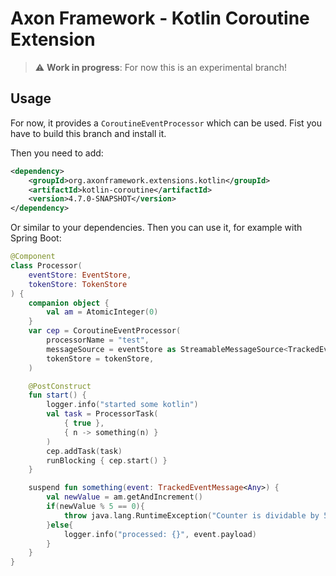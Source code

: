 # Axon Framework - Kotlin Coroutine Extension

> :warning: **Work in progress**: For now this is an experimental branch!

## Usage

For now, it provides a `CoroutineEventProcessor` which can be used. Fist you have to build this branch and install it.

Then you need to add:
```xml
<dependency>
    <groupId>org.axonframework.extensions.kotlin</groupId>
    <artifactId>kotlin-coroutine</artifactId>
    <version>4.7.0-SNAPSHOT</version>
</dependency>
```

Or similar to your dependencies. Then you can use it, for example with Spring Boot:

```kotlin
@Component
class Processor(
    eventStore: EventStore,
    tokenStore: TokenStore
) {
    companion object {
        val am = AtomicInteger(0)
    }
    var cep = CoroutineEventProcessor(
        processorName = "test",
        messageSource = eventStore as StreamableMessageSource<TrackedEventMessage<Any>>,
        tokenStore = tokenStore,
    )

    @PostConstruct
    fun start() {
        logger.info("started some kotlin")
        val task = ProcessorTask(
            { true },
            { n -> something(n) }
        )
        cep.addTask(task)
        runBlocking { cep.start() }
    }

    suspend fun something(event: TrackedEventMessage<Any>) {
        val newValue = am.getAndIncrement()
        if(newValue % 5 == 0){
            throw java.lang.RuntimeException("Counter is dividable by 5: [${newValue}], event: ${event.payload}")
        }else{
            logger.info("processed: {}", event.payload)
        }
    }
}
```